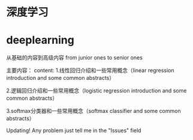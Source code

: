 # 深度学习
# deeplearning

从基础的内容到高级内容
from junior ones to senior ones

主要内容：
content:
1.线性回归介绍和一些常用概念（linear regression introduction and some common abstracts）

2.逻辑回归介绍和一些常用概念（logistic regression introduction and some common abstracts）

3.softmax分类器和一些常用概念（softmax classifier and some common abstracts）

Updating! Any problem just tell me in the "Issues" field
